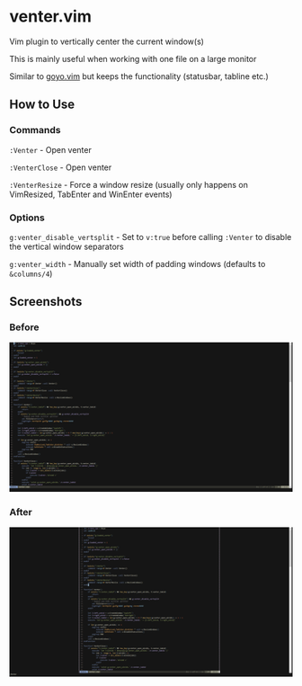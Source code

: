 # venter.vim

Vim plugin to vertically center the current window(s)

This is mainly useful when working with one file on a large monitor

Similar to [goyo.vim](https://github.com/junegunn/goyo.vim) but keeps the functionality (statusbar, tabline etc.)

## How to Use

### Commands

`:Venter` - Open venter

`:VenterClose` - Open venter

`:VenterResize` - Force a window resize (usually only happens on VimResized, TabEnter and WinEnter events)

### Options

`g:venter_disable_vertsplit` - Set to `v:true` before calling `:Venter` to disable the vertical window separators

`g:venter_width` - Manually set width of padding windows (defaults to `&columns/4`)

## Screenshots

### Before
![](before.png)

### After
![](after.png)
